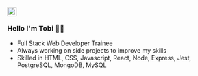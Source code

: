 <a href="https://www.linkedin.com/in/tobikuyoro/">
  <img align="left" alt="Tobi's Linkdein" width="22px" src="https://cdn.jsdelivr.net/npm/simple-icons@v3/icons/linkedin.svg" />
</a>

<br />


### Hello I'm Tobi 👋🏾
- Full Stack Web Developer Trainee
- Always working on side projects to improve my skills
- Skilled in HTML, CSS, Javascript, React, Node, Express, Jest, PostgreSQL, MongoDB, MySQL
